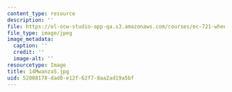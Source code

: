 ```yaml
---
content_type: resource
description: ''
file: https://ol-ocw-studio-app-qa.s3.amazonaws.com/courses/ec-721-wheelchair-design-in-developing-countries-spring-2009/52808178dad0e12f62f78aa2ad19a5bf_14Mwanza5.jpg
file_type: image/jpeg
image_metadata:
  caption: ''
  credit: ''
  image-alt: ''
resourcetype: Image
title: 14Mwanza5.jpg
uid: 52808178-dad0-e12f-62f7-8aa2ad19a5bf
---
```

